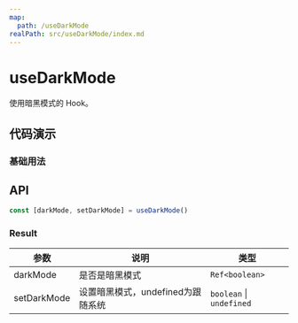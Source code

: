 ```yaml
---
map:
  path: /useDarkMode
realPath: src/useDarkMode/index.md
---
```


# useDarkMode

使用暗黑模式的 Hook。

## 代码演示

### 基础用法

<demo src="./demo/demo.vue"
  language="vue"
  title="基本用法"
  desc="可跟随系统和用户手动切换">
</demo>

## API

```typescript
const [darkMode, setDarkMode] = useDarkMode()
```



### Result

| 参数    | 说明     | 类型      |
| ------- | -------- | --------- |
| darkMode   | 是否是暗黑模式   | `Ref<boolean>` |
| setDarkMode | 设置暗黑模式，undefined为跟随系统 | `boolean` \| `undefined` |


